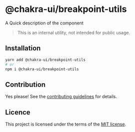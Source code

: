 # @chakra-ui/breakpoint-utils

A Quick description of the component

> This is an internal utility, not intended for public usage.

## Installation

```sh
yarn add @chakra-ui/breakpoint-utils
# or
npm i @chakra-ui/breakpoint-utils
```

## Contribution

Yes please! See the
[contributing guidelines](https://github.com/incmix-ui/incmix-ui/blob/master/CONTRIBUTING.md)
for details.

## Licence

This project is licensed under the terms of the
[MIT license](https://github.com/incmix-ui/incmix-ui/blob/master/LICENSE).
